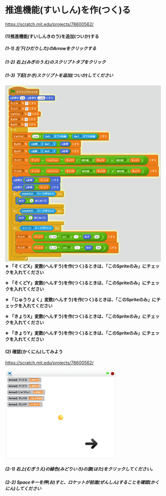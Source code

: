# 推進機能(すいしん)を作(つく)る

https://scratch.mit.edu/projects/78600562/

#### (1)推進機能(すいしんきのう)を追加(ついか)する
##### (1-1) 左下(ひだりした)のArrowをクリックする
##### (1-2) 右上(みぎのうえ)のスクリプトタブをクリック
##### (1-3) 下記(かき)スクリプトを追加(ついか)してください
![](f4_004a.png)
**※ 「そくどX」変数(へんすう)を作(つく)るときは、「このSpriteのみ」にチェックを入れてください**

**※ 「そくどY」変数(へんすう)を作(つく)るときは、「このSpriteのみ」にチェックを入れてください**

**※ 「じゅうりょく」変数(へんすう)を作(つく)るときは、「このSpriteのみ」にチェックを入れてください**

**※ 「きょりX」変数(へんすう)を作(つく)るときは、「このSpriteのみ」にチェックを入れてください**

**※ 「きょりY」変数(へんすう)を作(つく)るときは、「このSpriteのみ」にチェックを入れてください**


#### (2) 確認(かくにん)してみよう
https://scratch.mit.edu/projects/78600562/

![](gravity_scratch_001.png)
##### (2-1) 右上(むぎうえ)の緑色(みどりいろ)の旗(はた)をクリックしてください。
##### (2-2) Spaceキーを押(お)すと、ロケットが前進(ぜんしん)することを確認(かくにん)してください


